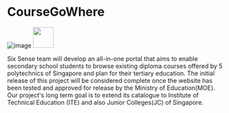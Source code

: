 # CourseGoWhere
![image](https://user-images.githubusercontent.com/97571930/192523619-1a2511a3-a8d6-47c5-8b8f-30ffce34798d.png)
<img src="https://github.com/favicon.ico](https://user-images.githubusercontent.com/97571930/192523619-1a2511a3-a8d6-47c5-8b8f-30ffce34798d.png" width="48">

Six Sense team will develop an all-in-one portal that aims to enable secondary school students to browse existing diploma courses offered by 5 polytechnics of Singapore and plan for their tertiary education. The initial release of this project will be considered complete once the website has been tested and approved for release by the Ministry of Education(MOE). Our project's long term goal is to extend its catalogue to Institute of Technical Education (ITE) and also Junior Colleges(JC) of Singapore. 
